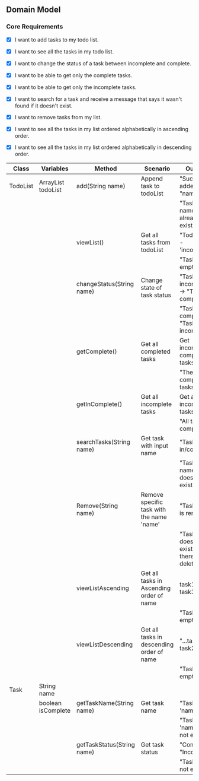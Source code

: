 ## Domain Model

### Core Requirements

- [x] I want to add tasks to my todo list.
- [x] I want to see all the tasks in my todo list.
- [x] I want to change the status of a task between incomplete and complete.
- [x] I want to be able to get only the complete tasks.
- [x] I want to be able to get only the incomplete tasks.
- [x] I want to search for a task and receive a message that says it wasn't found if it doesn't exist.
- [x] I want to remove tasks from my list.
- [x] I want to see all the tasks in my list ordered alphabetically in ascending order.
- [x] I want to see all the tasks in my list ordered alphabetically in descending order.


| Class    | Variables                     | Method                     | Scenario                                  | Outcome                                                |
|----------|-------------------------------|----------------------------|-------------------------------------------|--------------------------------------------------------|
| TodoList | ArrayList<Task task> todoList | add(String name)           | Append task to todoList                   | "Successfully added task "name" to list                |
|          |                               |                            |                                           | "Task with name "name" already exists"                 |
|          |                               | viewList()                 | Get all tasks from todoList               | "Todo 'name' - 'incomplete"                            |
|          |                               |                            |                                           | "Task list is empty"                                   |
|          |                               | changeStatus(String name)  | Change state of task status               | "Task incomplete" -> "Task complete"                   |
|          |                               |                            |                                           | "Task complete" -> "Task incomplete"                   |
|          |                               | getComplete()              | Get all completed tasks                   | Get incomplete completed tasks                         |
|          |                               |                            |                                           | "There is no completed tasks"                          |
|          |                               | getInComplete()            | Get all incomplete tasks                  | Get all incomplete tasks                               |
|          |                               |                            |                                           | "All tasks are completed"                              |
|          |                               | searchTasks(String name)   | Get task with input name                  | "Task - in/complete"                                   |
|          |                               |                            |                                           | "Task with name 'name' does not exist"                 |
|          |                               | Remove(String name)        | Remove specific task with the name 'name' | "Task 'name' is removed"                               |
|          |                               |                            |                                           | "Task 'name' does not exist and therefore not deleted" |
|          |                               | viewListAscending          | Get all tasks in Ascending order of name  | task1, task2, task3...                                 |
|          |                               |                            |                                           | "Task list is empty"                                   |
|          |                               | viewListDescending         | Get all tasks in descending order of name | "...task3, task2, task1"                               |
|          |                               |                            |                                           | "Task list is empty"                                   |
| Task     | String name                   |                            |                                           |                                                        |
|          | boolean isComplete            | getTaskName(String name)   | Get task name                             | "Task 'name'"                                          |
|          |                               |                            |                                           | "Task with 'name' does not exist"                      |
|          |                               | getTaskStatus(String name) | Get task status                           | "Complete"/ "Incomplete"                               |
|          |                               |                            |                                           | "Task does not exist"                                  |



